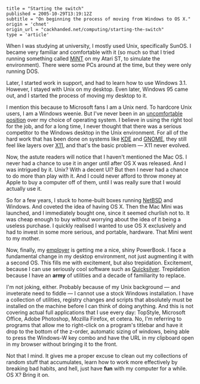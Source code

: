 ```
title = "Starting the switch"
published = 2005-10-29T13:19:12Z
subtitle = "On beginning the process of moving from Windows to OS X."
origin = 'chnet'
origin_url = "cackhanded.net/computing/starting-the-switch"
type = 'article'
```

When I was studying at university, I mostly used Unix, specifically SunOS. I
became very familiar and comfortable with it (so much so that I tried running
something called [MiNT][m] on my Atari ST, to simulate the environment). There
were some PCs around at the time, but they were only running DOS.

Later, I started work in support, and had to learn how to use Windows 3.1.
However, I stayed with Unix on my desktop. Even later, Windows 95 came out,
and I started the process of moving my desktop to it.

I mention this because to Microsoft fans I am a Unix nerd. To hardcore Unix
users, I am a Windows weenie. But I've never been in an
[uncomfortable position][u] over my choice of operating system. I believe in
using the right tool for the job, and for a long time, I never thought that
there was a serious competitor to the Windows desktop in the Unix environment.
For all of the hard work that has been done on systems like [KDE][k] and
[GNOME][g], they still feel like layers over [X11][x], and that's the basic
problem — X11 never evolved.

Now, the astute readers will notice that I haven't mentioned the Mac OS. I
never had a chance to use it in anger until after OS X was released. And I was
intrigued by it. Unix? With a decent UI? But then I never had a chance to do
more than play with it. And I could never afford to throw money at Apple to
buy a computer off of them, until I was really sure that I would actually use
it.

So for a few years, I stuck to home-built boxes running [NetBSD][n] and
Windows. And coveted the idea of having OS X. Then the Mac Mini was launched,
and I immediately bought one, since it seemed churlish not to. It was cheap
enough to buy without worrying about the idea of it being a useless purchase.
I quickly realised I wanted to use OS X exclusively and had to invest in some
more serious, and portable, hardware. That Mini went to my mother.

Now, finally, my [employer][y] is getting me a nice, shiny PowerBook. I face a
fundamental change in my desktop environment, not just augmenting it with a
second OS. This fills me with excitement, but also trepidation. Excitement,
because I can use seriously cool software such as [Quicksilver][q].
Trepidation because I have an **army** of utilities and a decade of
familiarity to replace.

I'm not joking, either. Probably because of my Unix background — and
inveterate need to fiddle — I cannot use a stock Windows installation. I have
a collection of utilities, registry changes and scripts that absolutely must
be installed on the machine before I can think of doing anything. And this is
not covering actual full applications that I use every day: TopStyle,
Microsoft Office, Adobe Photoshop, Mozilla Firefox, et cetera. No, I'm
referring to programs that allow me to right-click on a program's titlebar and
have it drop to the bottom of the z-order, automatic sizing of windows, being
able to press the Windows-W key combo and have the URL in my clipboard open in
my browser without bringing it to the front.

Not that I mind. It gives me a proper excuse to clean out my collections of
random stuff that accumulates, learn how to work more effectively by breaking
bad habits, and hell, just have **fun** with my computer for a while. OS X?
Bring it on.


[g]: https://www.gnome.org/
[k]: https://kde.org
[m]: https://en.wikipedia.org/wiki/MiNT
[n]: http://www.netbsd.org/
[u]: https://nerocam.com/DrFun/Dave/Dr-Fun/df9612/df961220.jpg
[x]: https://x.org/
[y]: https://uk.yahoo.com/
[q]: https://web.archive.org/web/2005123100000/http://quicksilver.blacktree.com/
